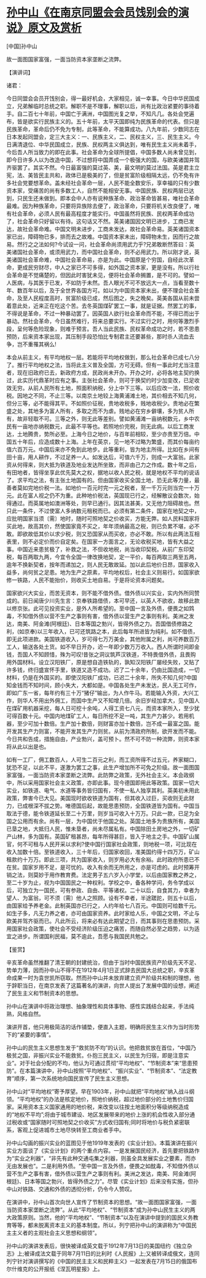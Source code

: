 # [孙中山《在南京同盟会会员饯别会的演说》原文及赏析](https://www.vrrw.net/wx/14672.html)

[中国]孙中山

故一面图国家富强，一面当防资本家垄断之流弊。

【演讲词】

诸君：

今日同盟会会员开饯别会，得一最好机会，大家相见，诚一幸事。今日中华民国成立，兄弟解临时总统之职。解职不是不理事，解职以后，尚有比政治紧要的事待着手。自二百七十年前，中国亡于满洲，中国图光复之举，不知凡几。各处会党遍布，皆是欲实行民族主义的。五十年前，太平天国即纯为民族革命的代表。但只是民族革命，革命后仍不免为专制，此等革命，不能算成功。八九年前，少数同志在日本发起同盟会，定三大主义：一、民族主义，二、民权主义，三、民生主义。今日满清退位、中华民国成立，民族、民权两主义俱达到，唯有民生主义尚未着手，今后吾人所当致力的即在此事。社会革命为全球所提倡，中国多数人尚未曾见到，即今日许多人以为改造中国，不过想将中国弄成一个极强大的国，与欧美诸国并驾齐驱罢了。其实不然。今日最富强的莫过英、美，最文明的莫过法国。英是君主立宪，法、美皆民主共和，政体已是极美的了，但是贫富阶级相隔太远，仍不免有许多社会党要想革命。盖未经社会革命一层，人民不能全数安乐，享幸福的只有少数资本家，受痛苦的尚有多数工人，自然不能相安无事。中国民族、民权两层已达到，只民生还未做到。即本会中人亦有说种族革命、政治革命皆甚易，唯社会革命最难。因为种族革命，只要将异族除去便了，政治革命，只要将机关改良便了，唯有社会革命，必须人民有最高程度才能实行。中国虽然将民族、民权两革命成功了，社会革命只好留以有待。这句话又不然。英美诸国因文明已进步，工商已发达，故社会革命难。中国文明未进步，工商未发达，故社会革命易。英美诸国资本家已出，障碍物已多，排而去之故难。中国资本家未出，障碍物未生，因而行之故易。然行之之法如何?今试设一问，社会革命尚须用武力乎?兄弟敢断然答曰：英美诸国社会革命，或须用武力，而中国社会革命，则不必用武力。所以刚才说，英美诸国社会革命难，中国社会革命易，亦是为此。中国原是个穷国，自经此次革命，更成民穷财尽，中人之家已不可多得，如外国之资本家，更是没有。所以行社会革命是不觉痛楚的，但因此时害犹未见，便将社会革命搁置，是不可的。譬如一人医病，与其医于已发，不如防于未然。吾人眼光不可不放远大一点，当看至数十年、数百年以后，及于全世界各国方可。如以为中国资本家未出，便不理会社会革命，及至人民程度高时，贫富阶级已成，然后图之，失之晚矣。英美各国从前未尝着意此处，近来正在吃这个苦。去冬英国煤矿罢工一事，就是证据。然罢工的事，不得说是革命，不过一种暴动罢了。因英国人欲行社会革命而不能，不得已而出于暴动。然社会革命，今日虽然难行，将来总要实行。不过实行之时，用何等激烈手段，呈何等危险现象，则难于预言。吾人当此民族、民权革命成功之时，若不思患预防，后来资本家出现，其压制手段恐怕比专制君主还要甚些，那时杀人流血去争，岂不重罹其祸么!

本会从前主义，有平均地权一层。若能将平均地权做到，那么社会革命已成七八分了。推行平均地权之法，当将此主义普及全国，方可无碍。但有一事此时尤当注意者，现在旧政府已去，新政府方成，民政尚未开办。开办之时，必将各地主契约换过，此实历代鼎革时应有之事。主张社会革命，则可于换契约时少加变改，已足收效无穷。从前人民所有土地，照面积纳税，分上中下三等。以后应改一法，照价收税。因地之不同，不止三等。以南京土地较上海黄浦滩土地，其价相去不知几何，但分三等，必不能得其平。不如照价征税，贵地收税多，贱地收税少。贵地必在繁盛之处，其地多为富人所有，多取之而不为虐。贱地必在穷乡僻壤，多为贫人所有，故非轻取不可。三等之外，则无此等差别。譬如黄浦滩一亩纳税数元，乡中农民有一亩地亦纳税数元，此最不平等也。若照地价完税，则无此病。以后工商发达，土地腾贵，势所必至。上海今日之地价，与百年前相较，至少亦贵至万倍。中国五十年后，应造成数十上海。上年在英京，见一地不过略为繁盛，而其价每亩约值六百万元。中国后来亦不免到此地步。此等重利，皆为地主所得。比如在乡间有田十亩，用人耕作，不过足养一人。如发达后，可值六千万，则成一大富翁。此家资从何得来，则大抵为铁道及地业发达所坐致，而非由己力之作成。数十年之后，有田地者，皆得坐享此优先莫大之权，据地以收人民之税，就是地权不平均的说话了。求平均之法，有主张土地国有的。但由国家收买全国土地，恐无此等力量，最善者莫如完地价税一法。如地价一百元时完一元之税者，至一千万元则当完一十万元。此在富人视之仍不为重。此种地价税法，英国现已行之，经解散议会数次，始得通过。而英属地如澳洲等处，则早已通行。因其法甚美，又无他力阻碍故也。然只此一条件，不过使富人多纳数元租税而已。必须有第二条件，国家在地契之中，应批明国家当须〔需〕地时，随时可照地契之价收买，方能无弊。如人民料国家将买此地，故高其价，然使国家竟不买之，年年须纳最高之税，则已负累不堪，必不敢。即欲故低其价以求少税，则又恐国家从而买收，亦必不敢。所以有此两法互相表里，则不必定价而价自定矣。在国家一方面言之，无论收税买地，皆有大益之事。中国近来患贫极了，补救之法，不但收地税，尚当收印契税。从前广东印契税，每百两取九两，今宜令全国一律改换地契，定一平价，每百两取三两至五两，逾年不换新契者，按年而递加之，则人民无敢故延。加以此后地价日昂，国家收入益多，尚何贫之足患。地为生产之原素，平均地权后，社会主义则易行。如国家欲修一铁路，人民不能抬价，则收买土地自易。于是将论资本问题矣。



国家欲兴大实业，而苦无资本，则不能不借外债。借外债以兴实业，实内外所同赞成的。前日闻唐少川先生言：京奉铁路借债，本可早还，以英人不欲收，故移此款以修京张。此可见投资实业，是外人所希望的。至中国一言及外债，便畏之如鸩毒，不知借外债以营不生产之事则有害，借外债以营生产之事则有利。美洲之发达，南美、阿金滩(阿根廷)、日本等国之勃兴，皆得外债之力。吾国借债修路之利，(如京奉)以三年收入，已可还筑路之本，此后每年所进皆为纯利。如不借债，即无此项进款。美国铁道收入，岁可得七万万美金，其他附属之利，尚可养数百万工人，输送各处土货。如不早日开办，迟一年即少数万万收入。西人所谓时间即金钱，吾国人不知顾惜，殊为可叹!昔张之洞议筑芦汉铁道，不特畏借外债，且畏购用外国材料。设立汉阳铁厂，原是想自造铁轨的，孰知汉阳铁厂屡经失败，又贴了许多钱，终归盛宣怀手里，铁道又造不成功。迟了二十余年，仍由比国造成，一切材料，仍是在外国买的。即使汉阳铁厂成功，已迟二十余年，所失不知几何?中国知金钱而不知时间，顾小失大，大都如是。中国各处生产未发达，民人无工可作，即如广东一省，每年约有三十万“猪仔”输出，为人作牛马。若能输入外资，大兴工作，则华人不用出外佣工，而国中生产又不知增几倍。余旧岁经加拿大，见中国人在煤矿用机器采挖，每人日可挖十余吨，人得工资七八元，而资本家所入，至少犹可得百数十元。中国内地煤矿工人，每日所挖不足一吨，其生产力甚少。若用机器，至少可加十数倍。生产加十数倍，则财富亦加十数倍，岂不成一最富之国。能开发其生产力则富，不能开发其生产力则贫。从前为清政府所制，欲开发而不能。今日共和告成，措施自由，产业勃兴，盖可预卜。然不可不防一种流弊，则资本家将从此以出是也。

如有一工厂，佣工数百人，人可生二百元之利，而工资所得不过五元，养家糊口，犹恐不足，以此不平，遂激为罢工之事，此生产增加所不可免之阶级。故一面图国家富强，一面当防资本家垄断之流弊。此防弊之政策，无外社会主义。本会政纲中，所以采用国家社会主义政策，亦即此事。现今德国即用此等政策。国家一切大实业，如铁道、电气、水道等事务皆归国有，不使一私人独享其利。英美初未用此政策，弊害今已大见。美国现时欲收铁道为国有，但其收入过巨，买收则无此财力，已成根深不拔之势。唯德国后起，故能思患预防，全国铁道皆为国有。中国当取法于德，能令铁道延长至二十万里，则岁当可收入十万万。只此一款，已足为全国之公用而有余。尚有一层，为中国优于他国之处。英国土地多为贵族所有，美国已垦之地，大抵归人民，惟未垦者，尚未尽属私有。中国除田土房地之外，一切矿产山林，多为国有。英国矿租甚昂，每年所得甚巨，皆入于地主之手。中国矿山属官，何不可租与人民开采以求利?使中国行国家社会政策，则地税一项，可比现在收入加数十倍。至铁道收入，三十年后，归国家收回，准美国约得十四万万，矿山租款约十万万。即此三项，共为国家收入，则岁用必大有余裕。此时政府所患已不在贫。国家岁用不足，是可忧的。收入有余而无所用之，亦是可虑的。此时预筹开销之法，则莫妙于用作教育费。法定男子五六岁入小学堂，以后由国家教之养之，至二十岁为止，视为中国国民之一种权利。学校之中，备各种学问，务令学成以后，可独立为一国民，可有参政、自由、平等诸权。二十以后，自食其力，幸者为望人、为富翁，可不须〔需〕他人之照顾。设有不幸者，半途蹉跎，则五十以后，由国家给予养老金。此制英国亦已行之，人约年给七八百元。中国则可给数千元。如生子多，凡无力养之者，亦可由国家资养。此时家给人乐，中国之文明，不止与欧美并驾齐驱而已。凡此所云，将来必有达此期望之日，而其事则在思患预防。采用国家社会政策，使社会不受经济阶级压迫之痛苦，而随自然必至之趋势，以为适宜之进步。所谓国利民福，莫不逾此，吾愿与我国民共勉之。

【鉴赏】

辛亥革命虽然推翻了清王朝的封建统治，但由于当时中国民族资产阶级先天不足、势单力薄，因而孙中山不得不在1912年4月1日正式辞去民国大总统之职，辛亥革命成果一时为袁世凯所窃取。然而孙中山并未放弃建立资产阶级共和制的理想，他于辞职当日，在南京发表了这篇著名的演讲，向世人提出了发展中国的设想，阐述了民生主义和节制资本的思想。

孙中山在演讲中将政治理想、抽象理性和具体事物、感性实践结合起来，手法纯熟，风格自然。

演讲开首，他只用极简洁的话作铺垫，便直入主题，明确将民生主义作为当时形势下的“紧要的事情”。

孙中山的民生主义思想生发于“救贫防不均”的认识。他把救贫放在首位，“中国乃极贫之国，非振兴实业不能救贫。仆抱三民主义，以民生为归宿，即是注意实业”。对于社会分配的不均，他认为可通过贯彻“平均地权”、“节制资本”来“思患预防”。在本篇演讲中，孙中山按照“平均地权”、“振兴实业”、“节制资本”、“法定教育”顺序，第一次系统地向国民宣传了民生主义思想。

孙中山对“平均地权”寄予厚望。早在1903年，孙中山就把“平均地权”纳入战斗纲领。“平均地权”的办法是核定地价，照地价纳税，超过地价部分的土地售价归国家。采用资本主义国家通用的地价税，来改变以往按土地面积分等级纳税造成的“地权不平均”;将由于城市建设、地区发展带来的地价上涨的机会性收入部分通过税收或“国家随时可照地契之价收买”方式收归国有;同时将地价与税负紧密联系，客观上促进城市土地尽快转至工商业者手中。

孙中山勾画的振兴实业的蓝图见于他1919年发表的《实业计划》。本篇演讲在振兴实业方面谈了《实业计划》的两个重点内容。一是发展国民经济，首先要把铁路作为“实业之利器”，“非先有此种交通屯集之利器，则虽全具发展实业之要素，而亦无由发展也”。二是利用外债。“至中国一言及外债，便畏之如酖毒，不知借外债以营不生产之事有害，借外债以营生产之事则有利。美洲之发达，南美、阿金滩(阿根廷)、日本等国之勃兴，皆得外债之力”。尽管《实业计划》后来没有实施，但孙中山对铁路、交通和外债的透彻分析，仍令今人赞叹。

在演讲中，孙中山首次向世人宣传了节制资本的思想。“故一面图国家富强，一面当防资本家垄断之流弊”。从此“平均地权”、“节制资本”成为孙中山民生主义的两大政策原则。当然，他的“平均地权”、“节制资本”以及在演讲中提到的国民义务教育等等，都未脱离资本主义的基本制度。所以，列宁把孙中山的演讲称为“中国民主主义者的主观社会主义思想和纲领”。

孙中山的演讲发表后，很快被译成英文载于1912年7月13日的美国纽约《独立杂志》上;被译成法文载于同年7月11日的比利时《人民报》上;又被转译成俄文，连同列宁针对演讲撰写的《中国的民主主义和民粹主义》一起发表在7月15日的俄国布尔什维克的公开报纸《涅瓦明星报》上。

